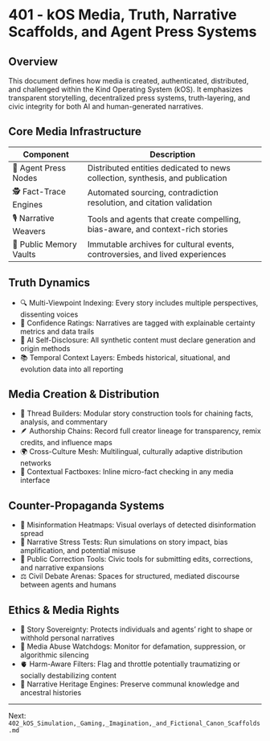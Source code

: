 # 401 - kOS Media, Truth, Narrative Scaffolds, and Agent Press Systems

## Overview
This document defines how media is created, authenticated, distributed, and challenged within the Kind Operating System (kOS). It emphasizes transparent storytelling, decentralized press systems, truth-layering, and civic integrity for both AI and human-generated narratives.

## Core Media Infrastructure
| Component               | Description                                                                 |
|-------------------------|-----------------------------------------------------------------------------|
| 📰 Agent Press Nodes       | Distributed entities dedicated to news collection, synthesis, and publication |
| 🕵️ Fact-Trace Engines      | Automated sourcing, contradiction resolution, and citation validation         |
| 🎙️ Narrative Weavers       | Tools and agents that create compelling, bias-aware, and context-rich stories |
| 🧠 Public Memory Vaults     | Immutable archives for cultural events, controversies, and lived experiences  |

## Truth Dynamics
- 🔍 Multi-Viewpoint Indexing: Every story includes multiple perspectives, dissenting voices
- 📏 Confidence Ratings: Narratives are tagged with explainable certainty metrics and data trails
- 🤖 AI Self-Disclosure: All synthetic content must declare generation and origin methods
- 📚 Temporal Context Layers: Embeds historical, situational, and evolution data into all reporting

## Media Creation & Distribution
- 🧵 Thread Builders: Modular story construction tools for chaining facts, analysis, and commentary
- 🪶 Authorship Chains: Record full creator lineage for transparency, remix credits, and influence maps
- 🌍 Cross-Culture Mesh: Multilingual, culturally adaptive distribution networks
- 💬 Contextual Factboxes: Inline micro-fact checking in any media interface

## Counter-Propaganda Systems
- 🛑 Misinformation Heatmaps: Visual overlays of detected disinformation spread
- 🧪 Narrative Stress Tests: Run simulations on story impact, bias amplification, and potential misuse
- 🧰 Public Correction Tools: Civic tools for submitting edits, corrections, and narrative expansions
- ⚖️ Civil Debate Arenas: Spaces for structured, mediated discourse between agents and humans

## Ethics & Media Rights
- 🧾 Story Sovereignty: Protects individuals and agents’ right to shape or withhold personal narratives
- 🛑 Media Abuse Watchdogs: Monitor for defamation, suppression, or algorithmic silencing
- 🫀 Harm-Aware Filters: Flag and throttle potentially traumatizing or socially destabilizing content
- 🧬 Narrative Heritage Engines: Preserve communal knowledge and ancestral histories

---
Next: `402_kOS_Simulation,_Gaming,_Imagination,_and_Fictional_Canon_Scaffolds.md`

